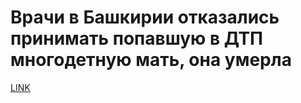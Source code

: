 # Врачи в Башкирии отказались принимать попавшую в ДТП многодетную мать, она умерла



[LINK](https://varlamov.ru/2667150.html)